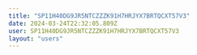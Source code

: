 ```yaml
---
title: "SP11H40DG9JR5NTCZZZK91H7HRJYX7BRTQCXT57V3"
date: 2024-03-24T22:32:05.809Z
user: SP11H40DG9JR5NTCZZZK91H7HRJYX7BRTQCXT57V3
layout: "users"
---
```

    